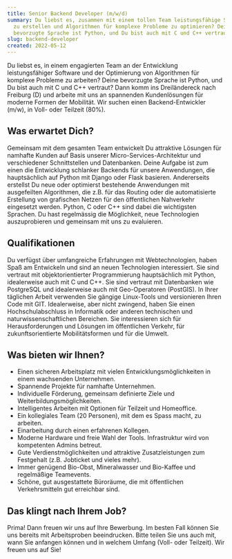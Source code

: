 ```yaml
---
title: Senior Backend Developer (m/w/d)
summary: Du liebst es, zusammen mit einem tollen Team leistungsfähige Software
  zu erstellen und Algorithmen für komplexe Probleme zu optimieren? Deine
  bevorzugte Sprache ist Python, und Du bist auch mit C und C++ vertraut? Match!
slug: backend-developer
created: 2022-05-12
---
```

Du liebst es, in einem engagierten Team an der Entwicklung leistungsfähiger Software und der Optimierung von Algorithmen für komplexe Probleme zu arbeiten? Deine bevorzugte Sprache ist Python, und Du bist auch mit C und C++ vertraut? Dann komm ins Dreiländereck nach Freiburg (D) und arbeite mit uns an spannenden Kundenlösungen für moderne Formen der Mobilität. Wir suchen einen Backend-Entwickler (m/w), in Voll- oder Teilzeit (80%).

## Was erwartet Dich?

Gemeinsam mit dem gesamten Team entwickelt Du attraktive Lösungen für namhafte Kunden auf Basis unserer Micro-Services-Architektur und verschiedener Schnittstellen und Datenbanken. Deine Aufgabe ist zum einen die Entwicklung schlanker Backends für unsere Anwendungen, die hauptsächlich auf Python mit Django oder Flask basieren. Andererseits erstellst Du neue oder optimierst bestehende Anwendungen mit ausgefeilten Algorithmen, die z.B. für das Routing oder die automatisierte Erstellung von grafischen Netzen für den öffentlichen Nahverkehr eingesetzt werden. Python, C oder C++ sind dabei die wichtigsten Sprachen. Du hast regelmässig die Möglichkeit, neue Technologien auszuprobieren und gemeinsam mit uns zu evaluieren. 

## Qualifikationen

Du verfügst über umfangreiche Erfahrungen mit Webtechnologien, haben Spaß am Entwickeln und sind an neuen Technologien interessiert. Sie sind vertraut mit objektorientierter Programmierung hauptsächlich mit Python, idealerweise auch mit C und C++. Sie sind vertraut mit Datenbanken wie PostgreSQL und idealerweise auch mit Geo-Operatoren (PostGIS). In Ihrer täglichen Arbeit verwenden Sie gängige Linux-Tools und versionieren Ihren Code mit GIT. Idealerweise, aber nicht zwingend, haben Sie einen Hochschulabschluss in Informatik oder anderen technischen und naturwissenschaftlichen Bereichen. Sie interessieren sich für Herausforderungen und Lösungen im öffentlichen Verkehr, für zukunftsorientierte Mobilitätsformen und für die Umwelt.

## Was bieten wir Ihnen?

* Einen sicheren Arbeitsplatz mit vielen Entwicklungsmöglichkeiten in einem wachsenden Unternehmen.
* Spannende Projekte für namhafte Unternehmen.
* Individuelle Förderung, gemeinsam definierte Ziele und Weiterbildungsmöglichkeiten.
* Intelligentes Arbeiten mit Optionen für Teilzeit und Homeoffice. 
* Ein kollegiales Team (20 Personen), mit dem es Spass macht, zu arbeiten.
* Einarbeitung durch einen erfahrenen Kollegen.
* Moderne Hardware und freie Wahl der Tools. Infrastruktur wird von kompetenten Admins betreut. 
* Gute Verdienstmöglichkeiten und attraktive Zusatzleistungen zum Festgehalt (z.B. Jobticket und vieles mehr). 
* Immer genügend Bio-Obst, Mineralwasser und Bio-Kaffee und regelmäßige Teamevents.
* Schöne, gut ausgestattete Büroräume, die mit öffentlichen Verkehrsmitteln gut erreichbar sind. 

## Das klingt nach Ihrem Job?

Prima! Dann freuen wir uns auf Ihre Bewerbung. Im besten Fall können Sie uns bereits mit Arbeitsproben beeindrucken. Bitte teilen Sie uns auch mit, wann Sie anfangen können und in welchem Umfang (Voll- oder Teilzeit). Wir freuen uns auf Sie!